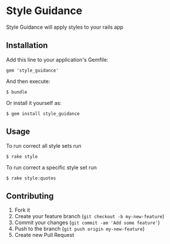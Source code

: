 # Style Guidance

Style Guidance will apply styles to your rails app

## Installation

Add this line to your application's Gemfile:

    gem 'style_guidance'

And then execute:

    $ bundle

Or install it yourself as:

    $ gem install style_guidance

## Usage

To run correct all style sets run

    $ rake style

To run correct a specific style set run

    $ rake style:quotes

## Contributing

1. Fork it
2. Create your feature branch (`git checkout -b my-new-feature`)
3. Commit your changes (`git commit -am 'Add some feature'`)
4. Push to the branch (`git push origin my-new-feature`)
5. Create new Pull Request
